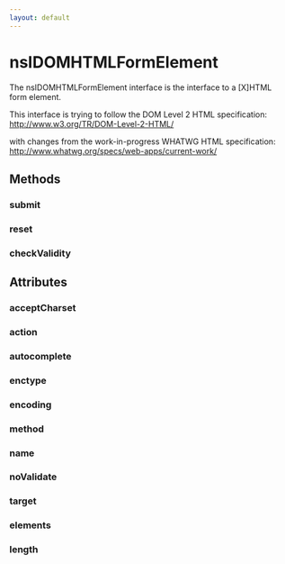 ```yaml
---
layout: default
---
```


# nsIDOMHTMLFormElement #
  
The nsIDOMHTMLFormElement interface is the interface to a [X]HTML  
form element.  
  
This interface is trying to follow the DOM Level 2 HTML specification:  
http://www.w3.org/TR/DOM-Level-2-HTML/  
  
with changes from the work-in-progress WHATWG HTML specification:  
http://www.whatwg.org/specs/web-apps/current-work/  
  

## Methods ##

### submit ###

### reset ###

### checkValidity ###

## Attributes ##

### acceptCharset ###

### action ###

### autocomplete ###

### enctype ###

### encoding ###

### method ###

### name ###

### noValidate ###

### target ###

### elements ###

### length ###
